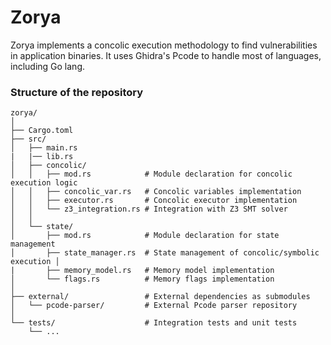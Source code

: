 # Zorya
Zorya implements a concolic execution methodology to find vulnerabilities in application binaries. It uses Ghidra's Pcode to handle most of languages, including Go lang.

### Structure of the repository
```
zorya/
│
├── Cargo.toml                
├── src/
│   ├── main.rs                
|   |── lib.rs
│   ├── concolic/
│   │   ├── mod.rs            # Module declaration for concolic execution logic
│   │   ├── concolic_var.rs   # Concolic variables implementation
│   │   ├── executor.rs       # Concolic executor implementation
│   │   └── z3_integration.rs # Integration with Z3 SMT solver
│   │
│   └── state/
│       ├── mod.rs            # Module declaration for state management
│       ├── state_manager.rs  # State management of concolic/symbolic execution │                                                                                                                                                             
|       ├── memory_model.rs   # Memory model implementation
│       └── flags.rs          # Memory flags implementation
│   
├── external/                 # External dependencies as submodules
│   └── pcode-parser/         # External Pcode parser repository
│
└── tests/                    # Integration tests and unit tests
    └── ...
```
